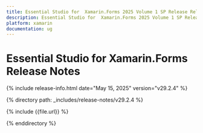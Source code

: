```yaml
---
title: Essential Studio for  Xamarin.Forms 2025 Volume 1 SP Release Release Notes  
description: Essential Studio for  Xamarin.Forms 2025 Volume 1 SP Release Release Notes  
platform: xamarin
documentation: ug
---
```


# Essential Studio for  Xamarin.Forms  Release Notes  

{% include release-info.html date="May 15, 2025"  version="v29.2.4" %} 

{% directory path: _includes/release-notes/v29.2.4 %}

{% include {{file.url}} %}

{% enddirectory %}